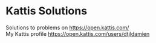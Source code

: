 # Kattis Solutions
Solutions to problems on https://open.kattis.com/ <br/>
My Kattis profile https://open.kattis.com/users/dtjldamien

